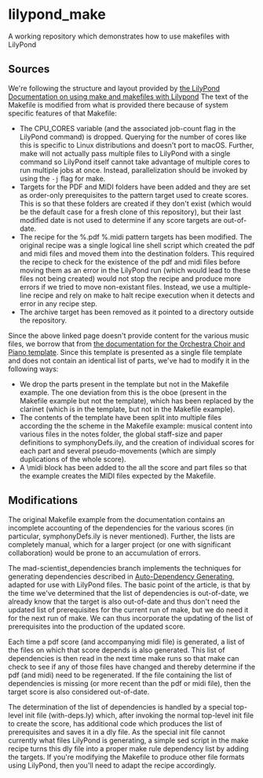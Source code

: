 # lilypond_make
A working repository which demonstrates how to use makefiles with LilyPond


## Sources

We're following the structure and layout provided by [the LilyPond Documentation on using make and makefiles with Lilypond](http://lilypond.org/doc/v2.20/Documentation/usage/make-and-makefiles)
The text of the Makefile is modified from what is provided there because of system specific features of that Makefile:

 * The CPU_CORES variable (and the associated job-count flag in the LilyPond command) is dropped.  Querying for the number of cores like this is specific to Linux distributions and doesn't port to macOS.  Further, make will not actually pass multiple files to LilyPond with a single command so LilyPond itself cannot take advantage of multiple cores to run multiple jobs at once.  Instead, parallelization should be invoked by using the `-j` flag for make.
 * Targets for the PDF and MIDI folders have been added and they are set as order-only prerequisites to the pattern target used to create scores.  This is so that these folders are created if they don't exist (which would be the default case for a fresh clone of this repository), but their last modified date is not used to determine if any score targets are out-of-date.
 * The recipe for the %.pdf %.midi pattern targets has been modified.  The original recipe was a single logical line shell script  which created the pdf and midi files and moved them into the destination folders.  This required the recipe to check for the existence of the pdf and midi files before moving them as an error in the LilyPond run (which would lead to these files not being created) would not stop the recipe and produce more errors if we tried to move non-existant files.  Instead, we use a multiple-line recipe and rely on make to halt recipe execution when it detects and error in any recipe step.
 * The archive target has been removed as it pointed to a directory outside the repository.

Since the above linked page doesn't provide content for the various music files, we borrow that from [the documentation for the Orchestra Choir and Piano template](http://lilypond.org/doc/v2.20/Documentation/snippets/staff-notation#staff-notation-orchestra-choir-and-piano-template).  Since this template is presented as a single file template and does not contain an identical list of parts, we've had to modify it in the following ways:

 * We drop the parts present in the template but not in the Makefile example. The one deviation from this is the oboe (present in the Makefile example but not the template), which has been replaced by the clarinet (which is in the template, but not in the Makefile example).
 * The contents of the template have been split into multiple files according the the scheme in the Makefile example: musical content into various files in the notes folder, the global staff-size and paper definitions to symphonyDefs.ily, and the creation of individual scores for each part and several pseudo-movements (which are simply duplications of the whole score).
 * A \midi block has been added to the all the score and part files so that the example creates the MIDI files expected by the Makefile.


## Modifications

The original Makefile example from the documentation contains an incomplete accounting of the dependencies for the various scores (in particular, symphonyDefs.ily is never mentioned).  Further, the lists are completely manual, which for a larger project (or one with significant collaboration) would be prone to an accumulation of errors.

The mad-scientist_dependencies branch implements the techniques for generating dependencies described in [Auto-Dependency Generating](http://make.mad-scientist.net/papers/advanced-auto-dependency-generation/), adapted for use with LilyPond files.  The basic point of the article, is that by the time we've determined that the list of dependencies is out-of-date, we already know that the target is also out-of-date and thus don't need the updated list of prerequisites for the current run of make, but we do need it for the next run of make.  We can thus incorporate the updating of the list of prerequisites into the production of the updated score.

Each time a pdf score (and accompanying midi file) is generated, a list of the files on which that score depends is also generated.  This list of dependencies is then read in the next time make runs so that make can check to see if any of those files have changed and thereby determine if the pdf (and midi) need to be regenerated.  If the file containing the list of dependencies is missing (or more recent than the pdf or midi file), then the target score is also considered out-of-date.

The determination of the list of dependencies is handled by a special top-level init file (with-deps.ly) which, after invoking the normal top-level init file to create the score, has additional code which produces the list of prerequisites and saves it in a dly file.  As the special init file cannot currently what files LilyPond is generating, a simple sed script in the make recipe turns this dly file into a proper make rule dependency list by adding the targets.  If you're modifying the Makefile to produce other file formats using LilyPond, then you'll need to adapt the recipe accordingly.
